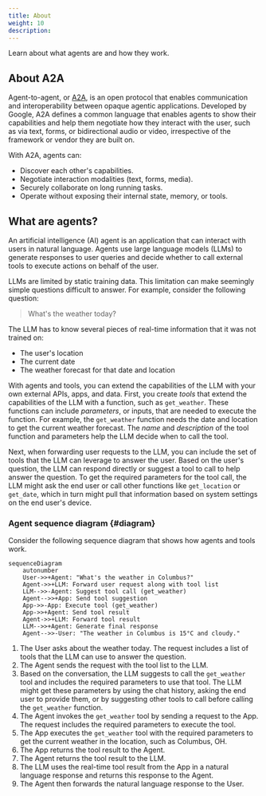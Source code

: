 ```yaml
---
title: About
weight: 10
description:
---
```


Learn about what agents are and how they work. 

## About A2A

Agent-to-agent, or [A2A](https://github.com/a2aproject/A2A), is an open protocol that enables communication and interoperability between opaque agentic applications. Developed by Google, A2A defines a common language that enables agents to show their capabilities and help them negotiate how they interact with the user, such as via text, forms, or bidirectional audio or video, irrespective of the framework or vendor they are built on.

With A2A, agents can:

* Discover each other's capabilities.
* Negotiate interaction modalities (text, forms, media).
* Securely collaborate on long running tasks.
* Operate without exposing their internal state, memory, or tools.

## What are agents? 

An artificial intelligence (AI) agent is an application that can interact with users in natural language. Agents use large language models (LLMs) to generate responses to user queries and decide whether to call external tools to execute actions on behalf of the user.

LLMs are limited by static training data. This limitation can make seemingly simple questions difficult to answer. For example, consider the following question:

> What's the weather today?

The LLM has to know several pieces of real-time information that it was not trained on:

* The user's location
* The current date
* The weather forecast for that date and location

With agents and tools, you can extend the capabilities of the LLM with your own external APIs, apps, and data. First, you create _tools_ that extend the capabilities of the LLM with a function, such as `get_weather`. These functions can include _parameters_, or inputs, that are needed to execute the function. For example, the `get_weather` function needs the date and location to get the current weather forecast. The _name_ and _description_ of the tool function and parameters help the LLM decide when to call the tool.

Next, when forwarding user requests to the LLM, you can include the set of tools that the LLM can leverage to answer the user. Based on the user's question, the LLM can respond directly or suggest a tool to call to help answer the question. To get the required parameters for the tool call, the LLM might ask the end user or call other functions like `get_location` or `get_date`, which in turn might pull that information based on system settings on the end user's device.

### Agent sequence diagram {#diagram}

Consider the following sequence diagram that shows how agents and tools work.

```mermaid
sequenceDiagram
    autonumber
    User->>+Agent: "What's the weather in Columbus?"
    Agent->>+LLM: Forward user request along with tool list
    LLM-->>-Agent: Suggest tool call (get_weather)
    Agent-->>+App: Send tool suggestion
    App->>-App: Execute tool (get_weather)
    App->>+Agent: Send tool result
    Agent->>+LLM: Forward tool result
    LLM-->>+Agent: Generate final response
    Agent-->>-User: "The weather in Columbus is 15°C and cloudy."
```

1. The User asks about the weather today. The request includes a list of tools that the LLM can use to answer the question.
2. The Agent sends the request with the tool list to the LLM.
3. Based on the conversation, the LLM suggests to call the `get_weather` tool and includes the required parameters to use that tool. The LLM might get these parameters by using the chat history, asking the end user to provide them, or by suggesting other tools to call before calling the `get_weather` function.
4. The Agent invokes the `get_weather` tool by sending a request to the App. The request includes the required parameters to execute the tool.
5. The App executes the `get_weather` tool with the required parameters to get the current weather in the location, such as Columbus, OH.
6. The App returns the tool result to the Agent.
7. The Agent returns the tool result to the LLM.
8. The LLM uses the real-time tool result from the App in a natural language response and returns this response to the Agent.
9. The Agent then forwards the natural language response to the User.



